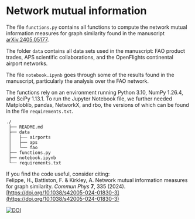 # Network mutual information

The file `functions.py` contains all functions to compute the network mutual information measures for graph similarity found in the manuscript [arXiv.2405.05177](https://arxiv.org/abs/2405.05177). <br>

The folder `data` contains all data sets used in the manuscript: FAO product trades, APS scientific collaborations, and the OpenFlights continental airport networks. <br>

The file `notebook.ipynb` goes through some of the results found in the manuscript, particularly the analysis over the FAO network. <br>

The functions rely on an environment running Python 3.10, NumPy 1.26.4, and SciPy 1.13.1. To run the Jupyter Notebook file, we further needed Matploblib, pandas, NetworkX, and rbo, the versions of which can be found in the file `requirements.txt`.

```
./
 ├── README.md
 ├── data
 │   ├── airports
 │   ├── aps
 │   └── fao
 ├── functions.py
 ├── notebook.ipynb
 └── requirements.txt
```

If you find the code useful, consider citing: <br>
Felippe, H., Battiston, F. & Kirkley, A. Network mutual information measures for graph similarity. *Commun Phys* **7**, 335 (2024). [https://doi.org/10.1038/s42005-024-01830-3](https://doi.org/10.1038/s42005-024-01830-3)

[![DOI](https://zenodo.org/badge/797095655.svg)](https://zenodo.org/doi/10.5281/zenodo.13145601)
